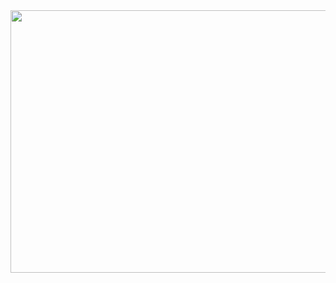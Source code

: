 
<!--![Github Banner](https://github.com/lumybee/lumybee/assets/146353754/d58c1518-cefc-4435-ac1d-b3a4c0c7d681)-->
<img src="https://github.com/lumybee/lumybee/assets/146353754/d58c1518-cefc-4435-ac1d-b3a4c0c7d681" width="740" height="420">
